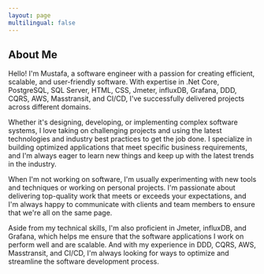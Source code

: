 ```yaml
---
layout: page
multilingual: false
---
```


## About Me
Hello! I'm Mustafa, a software engineer with a passion for creating efficient, scalable, and user-friendly software. With expertise in .Net Core, PostgreSQL, SQL Server, HTML, CSS, Jmeter, influxDB, Grafana, DDD, CQRS, AWS, Masstransit, and CI/CD, I've successfully delivered projects across different domains.

Whether it's designing, developing, or implementing complex software systems, I love taking on challenging projects and using the latest technologies and industry best practices to get the job done. I specialize in building optimized applications that meet specific business requirements, and I'm always eager to learn new things and keep up with the latest trends in the industry.

When I'm not working on software, I'm usually experimenting with new tools and techniques or working on personal projects. I'm passionate about delivering top-quality work that meets or exceeds your expectations, and I'm always happy to communicate with clients and team members to ensure that we're all on the same page.

Aside from my technical skills, I'm also proficient in Jmeter, influxDB, and Grafana, which helps me ensure that the software applications I work on perform well and are scalable. And with my experience in DDD, CQRS, AWS, Masstransit, and CI/CD, I'm always looking for ways to optimize and streamline the software development process.

